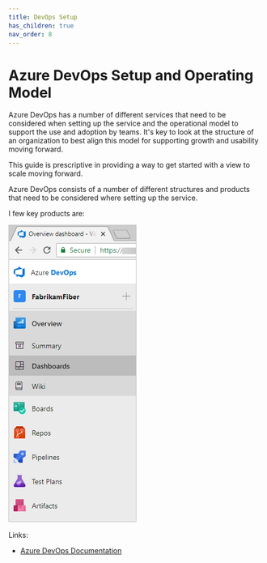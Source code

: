 ```yaml
---
title: DevOps Setup
has_children: true
nav_order: 8
---
```


# Azure DevOps Setup and Operating Model

Azure DevOps has a number of different services that need to be considered when setting up the service and the operational model to support the use and adoption by teams. It's key to look at the structure of an organization to best align this model for supporting growth and usability moving forward.

This guide is prescriptive in providing a way to get started with a view to scale moving forward.

Azure DevOps consists of a number of different structures and products that need to be considered where setting up the service.

I few key products are:

![Azure DevOps](../../assets/services-hubs-vert.png)



Links:

- [Azure DevOps Documentation](https://docs.microsoft.com/en-us/azure/devops)  